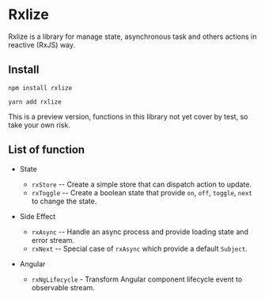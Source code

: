 # Rxlize

Rxlize is a library for manage state, asynchronous task and others actions in reactive (RxJS) way.

## Install

```
npm install rxlize
```

```
yarn add rxlize
```

This is a preview version, functions in this library not yet cover by test, so take your own risk.

## List of function

- State
  - `rxStore` -- Create a simple store that can dispatch action to update.
  - `rxToggle` -- Create a boolean state that provide `on`, `off`, `toggle`, `next` to change the state.

- Side Effect
  - `rxAsync` -- Handle an async process and provide loading state and error stream.
  - `rxNext` -- Special case of `rxAsync` which provide a default `Subject`.

- Angular
  - `rxNgLifecycle` - Transform Angular component lifecycle event to observable stream.